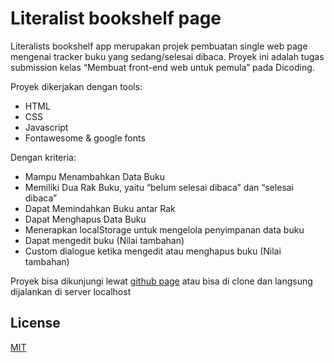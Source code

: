 
# Literalist bookshelf page

Literalists bookshelf app merupakan projek pembuatan single web page mengenai tracker buku yang sedang/selesai dibaca. Proyek ini adalah tugas submission kelas “Membuat front-end web untuk pemula” pada Dicoding.

Proyek dikerjakan dengan tools:
- HTML
- CSS
- Javascript
- Fontawesome & google fonts

Dengan kriteria:
- Mampu Menambahkan Data Buku
- Memiliki Dua Rak Buku, yaitu “belum selesai dibaca” dan “selesai dibaca”
- Dapat Memindahkan Buku antar Rak
- Dapat Menghapus Data Buku
- Menerapkan localStorage untuk mengelola penyimpanan data buku
- Dapat mengedit buku (Nilai tambahan)
- Custom dialogue ketika mengedit atau menghapus buku (Nilai tambahan)

Proyek bisa dikunjungi lewat [github page](https://sekonso.github.io/literalists-bookshelf-app/) atau bisa di clone dan langsung dijalankan di server localhost
## License

[MIT](https://choosealicense.com/licenses/mit/)

